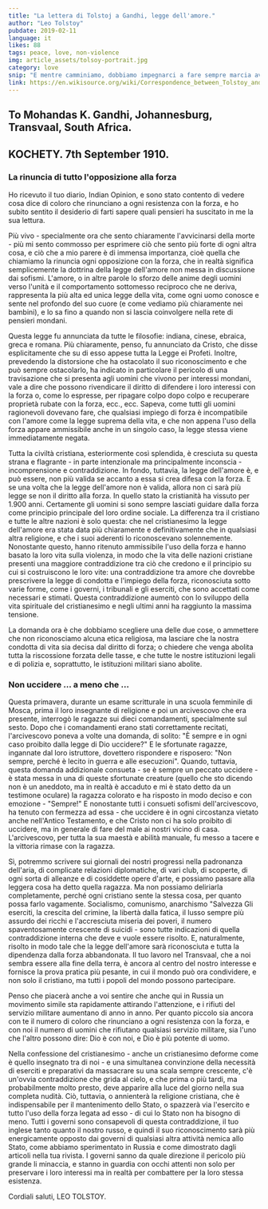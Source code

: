 ```yaml
---
title: "La lettera di Tolstoj a Gandhi, legge dell'amore."
author: "Leo Tolstoy"
pubdate: 2019-02-11
language: it
likes: 88
tags: peace, love, non-violence
img: article_assets/tolsoy-portrait.jpg
category: love
snip: "E mentre camminiamo, dobbiamo impegnarci a fare sempre marcia avanti. Non possiamo tornare indietro."
link: https://en.wikisource.org/wiki/Correspondence_between_Tolstoy_and_Gandhi
---
```






## To Mohandas K. Gandhi, Johannesburg, Transvaal, South Africa.
## KOCHETY. 7th September 1910.


### La rinuncia di tutto l'opposizione alla forza

Ho ricevuto il tuo diario, Indian Opinion, e sono stato contento di vedere cosa dice di coloro che rinunciano a ogni resistenza con la forza, e ho subito sentito il desiderio di farti sapere quali pensieri ha suscitato in me la sua lettura.

Più vivo - specialmente ora che sento chiaramente l'avvicinarsi della morte - più mi sento commosso per esprimere ciò che sento più forte di ogni altra cosa, e ciò che a mio parere è di immensa importanza, cioè quella che chiamiamo la rinuncia ogni opposizione con la forza, che in realtà significa semplicemente la dottrina della legge dell'amore non messa in discussione dai sofismi. L'amore, o in altre parole lo sforzo delle anime degli uomini verso l'unità e il comportamento sottomesso reciproco che ne deriva, rappresenta la più alta ed unica legge della vita, come ogni uomo conosce e sente nel profondo del suo cuore (e come vediamo più chiaramente nei bambini), e lo sa fino a quando non si lascia coinvolgere nella rete di pensieri mondani.

Questa legge fu annunciata da tutte le filosofie: indiana, cinese, ebraica, greca e romana. Più chiaramente, penso, fu annunciato da Cristo, che disse esplicitamente che su di esso appese tutta la Legge ei Profeti. Inoltre, prevedendo la distorsione che ha ostacolato il suo riconoscimento e che può sempre ostacolarlo, ha indicato in particolare il pericolo di una travisazione che si presenta agli uomini che vivono per interessi mondani, vale a dire che possono rivendicare il diritto di difendere i loro interessi con la forza o, come lo espresse, per ripagare colpo dopo colpo e recuperare proprietà rubate con la forza, ecc., ecc. Sapeva, come tutti gli uomini ragionevoli dovevano fare, che qualsiasi impiego di forza è incompatibile con l'amore come la legge suprema della vita, e che non appena l'uso della forza appare ammissibile anche in un singolo caso, la legge stessa viene immediatamente negata.

Tutta la civiltà cristiana, esteriormente così splendida, è cresciuta su questa strana e flagrante - in parte intenzionale ma principalmente inconscia - incomprensione e contraddizione. In fondo, tuttavia, la legge dell'amore è, e può essere, non più valida se accanto a essa si crea difesa con la forza. E se una volta che la legge dell'amore non è valida, allora non ci sarà più legge se non il diritto alla forza. In quello stato la cristianità ha vissuto per 1.900 anni. Certamente gli uomini si sono sempre lasciati guidare dalla forza come principio principale del loro ordine sociale. La differenza tra il cristiano e tutte le altre nazioni è solo questa: che nel cristianesimo la legge dell'amore era stata data più chiaramente e definitivamente che in qualsiasi altra religione, e che i suoi aderenti lo riconoscevano solennemente. Nonostante questo, hanno ritenuto ammissibile l'uso della forza e hanno basato la loro vita sulla violenza, in modo che la vita delle nazioni cristiane presenti una maggiore contraddizione tra ciò che credono e il principio su cui si costruiscono le loro vite: una contraddizione tra amore che dovrebbe prescrivere la legge di condotta e l'impiego della forza, riconosciuta sotto varie forme, come i governi, i tribunali e gli eserciti, che sono accettati come necessari e stimati. Questa contraddizione aumentò con lo sviluppo della vita spirituale del cristianesimo e negli ultimi anni ha raggiunto la massima tensione.

La domanda ora è che dobbiamo scegliere una delle due cose, o ammettere che non riconosciamo alcuna etica religiosa, ma lasciare che la nostra condotta di vita sia decisa dal diritto di forza; o chiedere che venga abolita tutta la riscossione forzata delle tasse, e che tutte le nostre istituzioni legali e di polizia e, soprattutto, le istituzioni militari siano abolite.

### Non uccidere ... a meno che ...

Questa primavera, durante un esame scritturale in una scuola femminile di Mosca, prima il loro insegnante di religione e poi un arcivescovo che era presente, interrogò le ragazze sui dieci comandamenti, specialmente sul sesto. Dopo che i comandamenti erano stati correttamente recitati, l'arcivescovo poneva a volte una domanda, di solito: "È sempre e in ogni caso proibito dalla legge di Dio uccidere?" E le sfortunate ragazze, ingannate dal loro istruttore, dovettero rispondere e risposero: "Non sempre, perché è lecito in guerra e alle esecuzioni". Quando, tuttavia, questa domanda addizionale consueta - se è sempre un peccato uccidere - è stata messa in una di queste sfortunate creature (quello che sto dicendo non è un aneddoto, ma in realtà è accaduto e mi è stato detto da un testimone oculare) la ragazza colorato e ha risposto in modo deciso e con emozione - "Sempre!" E nonostante tutti i consueti sofismi dell'arcivescovo, ha tenuto con fermezza ad essa - che uccidere è in ogni circostanza vietato anche nell'Antico Testamento, e che Cristo non ci ha solo proibito di uccidere, ma in generale di fare del male ai nostri vicino di casa. L'arcivescovo, per tutta la sua maestà e abilità manuale, fu messo a tacere e la vittoria rimase con la ragazza.

Sì, potremmo scrivere sui giornali dei nostri progressi nella padronanza dell'aria, di complicate relazioni diplomatiche, di vari club, di scoperte, di ogni sorta di alleanze e di cosiddette opere d'arte, e possiamo passare alla leggera cosa ha detto quella ragazza. Ma non possiamo deliriarla completamente, perché ogni cristiano sente la stessa cosa, per quanto possa farlo vagamente. Socialismo, comunismo, anarchismo "Salvezza Gli eserciti, la crescita del crimine, la libertà dalla fatica, il lusso sempre più assurdo dei ricchi e l'accresciuta miseria dei poveri, il numero spaventosamente crescente di suicidi - sono tutte indicazioni di quella contraddizione interna che deve e vuole essere risolto. E, naturalmente, risolto in modo tale che la legge dell'amore sarà riconosciuta e tutta la dipendenza dalla forza abbandonata. Il tuo lavoro nel Transvaal, che a noi sembra essere alla fine della terra, è ancora al centro del nostro interesse e fornisce la prova pratica più pesante, in cui il mondo può ora condividere, e non solo il cristiano, ma tutti i popoli del mondo possono partecipare.

Penso che piacerà anche a voi sentire che anche qui in Russia un movimento simile sta rapidamente attirando l'attenzione, e i rifiuti del servizio militare aumentano di anno in anno. Per quanto piccolo sia ancora con te il numero di coloro che rinunciano a ogni resistenza con la forza, e con noi il numero di uomini che rifiutano qualsiasi servizio militare, sia l'uno che l'altro possono dire: Dio è con noi, e Dio è più potente di uomo.

Nella confessione del cristianesimo - anche un cristianesimo deforme come è quello insegnato tra di noi - e una simultanea convinzione della necessità di eserciti e preparativi da massacrare su una scala sempre crescente, c'è un'ovvia contraddizione che grida al cielo, e che prima o più tardi, ma probabilmente molto presto, deve apparire alla luce del giorno nella sua completa nudità. Ciò, tuttavia, o annienterà la religione cristiana, che è indispensabile per il mantenimento dello Stato, o spazzerà via l'esercito e tutto l'uso della forza legata ad esso - di cui lo Stato non ha bisogno di meno. Tutti i governi sono consapevoli di questa contraddizione, il tuo inglese tanto quanto il nostro russo, e quindi il suo riconoscimento sarà più energicamente opposto dai governi di qualsiasi altra attività nemica allo Stato, come abbiamo sperimentato in Russia e come dimostrato dagli articoli nella tua rivista. I governi sanno da quale direzione il pericolo più grande li minaccia, e stanno in guardia con occhi attenti non solo per preservare i loro interessi ma in realtà per combattere per la loro stessa esistenza.

Cordiali saluti, LEO TOLSTOY.

